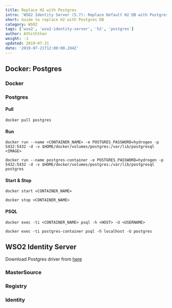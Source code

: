 ```yaml
---
title: Replace H2 with Postgres
intro: 'WSO2 Identity Server (5.7): Replace Default H2 DB with Postgres DB'
short: Guide to replace H2 with Postgres DB
category: WSO2
tags: ['wso2', 'wso2-identity-server', 'h2', 'postgres']
author: Athiththan
weight: -1
updated: 2019-07-21
date: '2019-07-21T12:00:00.284Z'
---
```


## Docker: Postgres

### Docker

### Postgres

#### Pull

```shell
docker pull postgres
```

#### Run

```shell
docker run --name <CONTAINER_NAME> -e POSTGRES_PASSWORD=hydrogen -p 5432:5432 -d -v $HOME/docker/volumes/postgres:/var/lib/postgresql <IMAGE>
```

```shell
docker run --name postgres-container -e POSTGRES_PASSWORD=hydrogen -p 5432:5432 -d -v $HOME/docker/volumes/postgres:/var/lib/postgresql postgres
```

#### Start & Stop

```shell
docker start <CONTAINER_NAME>
```

```shell
docker stop <CONTAINER_NAME>
```

#### PSQL

```shell
docker exec -ti <CONTAINER_NAME> psql -h <HOST> -U <USERNAME>
```

```shell
docker exec -ti postgres-container psql -h localhost -U postgres
```

## WSO2 Identity Server

Download Postgres driver from [here](https://jdbc.postgresql.org/download.html)

### MasterSource

### Registry

### Identity
